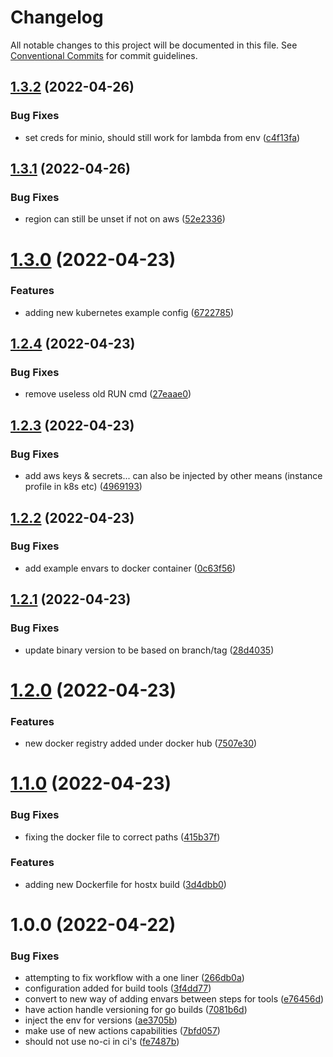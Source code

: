 # Changelog

All notable changes to this project will be documented in this file. See
[Conventional Commits](https://conventionalcommits.org) for commit guidelines.

## [1.3.2](https://github.com/Nitecon/hostx/compare/v1.3.1...v1.3.2) (2022-04-26)


### Bug Fixes

* set creds for minio, should still work for lambda from env ([c4f13fa](https://github.com/Nitecon/hostx/commit/c4f13faa4c25c9d65543ab99262a4a479860bb12))

## [1.3.1](https://github.com/Nitecon/hostx/compare/v1.3.0...v1.3.1) (2022-04-26)


### Bug Fixes

* region can still be unset if not on aws ([52e2336](https://github.com/Nitecon/hostx/commit/52e2336c26e807b01d44e2ccb3dc504ba69e3d3a))

# [1.3.0](https://github.com/Nitecon/hostx/compare/v1.2.4...v1.3.0) (2022-04-23)


### Features

* adding new kubernetes example config ([6722785](https://github.com/Nitecon/hostx/commit/67227850998880f9942299e4822f4564d7ae457f))

## [1.2.4](https://github.com/Nitecon/hostx/compare/v1.2.3...v1.2.4) (2022-04-23)


### Bug Fixes

* remove useless old RUN cmd ([27eaae0](https://github.com/Nitecon/hostx/commit/27eaae0893ceade34c7d9eee4b8dc7e57e0e8e7a))

## [1.2.3](https://github.com/Nitecon/hostx/compare/v1.2.2...v1.2.3) (2022-04-23)


### Bug Fixes

* add aws keys & secrets... can also be injected by other means (instance profile in k8s etc) ([4969193](https://github.com/Nitecon/hostx/commit/4969193a3c0ba95baf8db8358c3800512931f7cd))

## [1.2.2](https://github.com/Nitecon/hostx/compare/v1.2.1...v1.2.2) (2022-04-23)


### Bug Fixes

* add example envars to docker container ([0c63f56](https://github.com/Nitecon/hostx/commit/0c63f56437bb7db7cb35d0c846ad711deef13492))

## [1.2.1](https://github.com/Nitecon/hostx/compare/v1.2.0...v1.2.1) (2022-04-23)


### Bug Fixes

* update binary version to be based on branch/tag ([28d4035](https://github.com/Nitecon/hostx/commit/28d4035e688128c0a89ab09f99374a98346bcd88))

# [1.2.0](https://github.com/Nitecon/hostx/compare/v1.1.0...v1.2.0) (2022-04-23)


### Features

* new docker registry added under docker hub ([7507e30](https://github.com/Nitecon/hostx/commit/7507e3095d1f4aa76845712fccd7702720c2830a))

# [1.1.0](https://github.com/Nitecon/hostx/compare/v1.0.0...v1.1.0) (2022-04-23)


### Bug Fixes

* fixing the docker file to correct paths ([415b37f](https://github.com/Nitecon/hostx/commit/415b37f54c50f45b2b5e12399287ba824dbcadfd))


### Features

* adding new Dockerfile for hostx build ([3d4dbb0](https://github.com/Nitecon/hostx/commit/3d4dbb086f8a8ea5597b20698ad8b964caee175b))

# 1.0.0 (2022-04-22)


### Bug Fixes

* attempting to fix workflow with a one liner ([266db0a](https://github.com/Nitecon/hostx/commit/266db0a652c4fe6c0e3a7855831c470e8c782d66))
* configuration added for build tools ([3f4dd77](https://github.com/Nitecon/hostx/commit/3f4dd77d9a311c9ebbc6dd51a5e991f967447786))
* convert to new way of adding envars between steps for tools ([e76456d](https://github.com/Nitecon/hostx/commit/e76456d762d6ec5108f37b2ef7e2b0cd08b21edc))
* have action handle versioning for go builds ([7081b6d](https://github.com/Nitecon/hostx/commit/7081b6d70c6a62987b06f6c64ff947c2c2e372ec))
* inject the env for versions ([ae3705b](https://github.com/Nitecon/hostx/commit/ae3705bffa8cbd8276fb0bf98abe14318de8907f))
* make use of new actions capabilities ([7bfd057](https://github.com/Nitecon/hostx/commit/7bfd0571d876eb5c7b9851613d2db1a8c3bf81ff))
* should not use no-ci in ci's ([fe7487b](https://github.com/Nitecon/hostx/commit/fe7487bae87447c4cbbe5eb8325fe5cc4f43155b))

